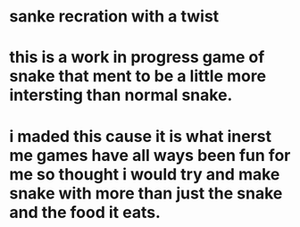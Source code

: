 # sanke recration with a twist

# this is a work in progress game of snake that ment to be a little more intersting than normal snake.

# i maded this cause it is what inerst me games have all ways been fun for me so thought i would try and make snake with more than just the snake and the food it eats.

